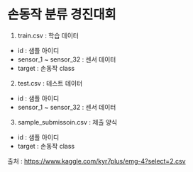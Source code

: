 # 손동작 분류 경진대회

1. train.csv : 학습 데이터
  - id : 샘플 아이디
  - sensor_1 ~ sensor_32 : 센서 데이터
  - target : 손동작 class 


2. test.csv : 테스트 데이터
  - id : 샘플 아이디
  - sensor_1 ~ sensor_32 : 센서 데이터


3. sample_submissoin.csv : 제출 양식
  - id : 샘플 아이디
  - target : 손동작 class 


출처 : https://www.kaggle.com/kyr7plus/emg-4?select=2.csv
